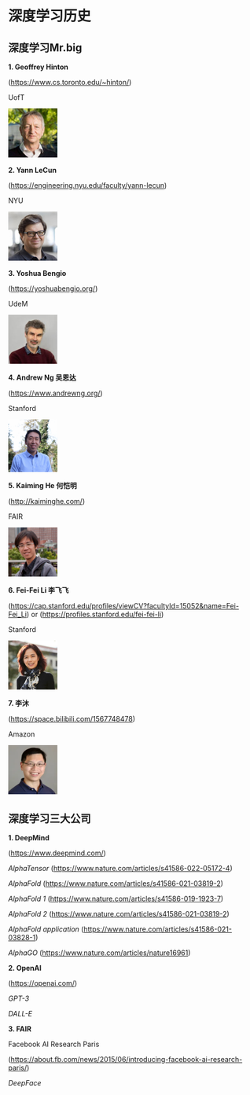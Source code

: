 # 深度学习历史

## 深度学习Mr.big

**1. Geoffrey Hinton**

(https://www.cs.toronto.edu/~hinton/)

UofT

<img src="https://github.com/Liyitan2022/NNDL-from-Scratch/blob/main/history/images/hinton.png" width="100px">

**2. Yann LeCun**

(https://engineering.nyu.edu/faculty/yann-lecun)

NYU

<img src="https://github.com/Liyitan2022/NNDL-from-Scratch/blob/main/history/images/yann-lecun.jpg" width="100px">

**3. Yoshua Bengio**

(https://yoshuabengio.org/)

UdeM

<img src="https://github.com/Liyitan2022/NNDL-from-Scratch/blob/main/history/images/bengio.jpg" width="100px">

**4. Andrew Ng 吴恩达**

(https://www.andrewng.org/)

Stanford

<img src="https://github.com/Liyitan2022/NNDL-from-Scratch/blob/main/history/images/andrew-ng.jpg" width="100px">

**5. Kaiming He 何恺明**

(http://kaiminghe.com/)

FAIR

<img src="https://github.com/Liyitan2022/NNDL-from-Scratch/blob/main/history/images/he.jpg" width="100px">

**6. Fei-Fei Li 李飞飞**

(https://cap.stanford.edu/profiles/viewCV?facultyId=15052&name=Fei-Fei_Li) or (https://profiles.stanford.edu/fei-fei-li)

Stanford

<img src="https://github.com/Liyitan2022/NNDL-from-Scratch/blob/main/history/images/lifeifei.jpg" width="100px">

**7. 李沐**

(https://space.bilibili.com/1567748478)

Amazon

<img src="https://github.com/Liyitan2022/NNDL-from-Scratch/blob/main/history/images/limu.jpg" width="100px">

## 深度学习三大公司

**1. DeepMind**

(https://www.deepmind.com/)

*AlphaTensor* (https://www.nature.com/articles/s41586-022-05172-4)

*AlphaFold* (https://www.nature.com/articles/s41586-021-03819-2)

*AlphaFold 1* (https://www.nature.com/articles/s41586-019-1923-7)

*AlphaFold 2* (https://www.nature.com/articles/s41586-021-03819-2)

*AlphaFold application* (https://www.nature.com/articles/s41586-021-03828-1)

*AlphaGO* (https://www.nature.com/articles/nature16961)

**2. OpenAI**

(https://openai.com/)

*GPT-3*

*DALL-E*

**3. FAIR**

Facebook AI Research Paris

(https://about.fb.com/news/2015/06/introducing-facebook-ai-research-paris/)

*DeepFace*
